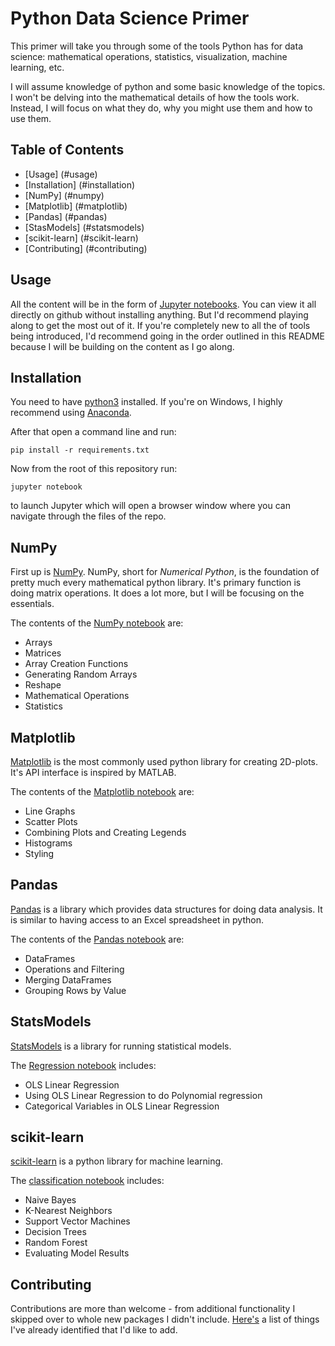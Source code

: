 # Python Data Science Primer

This primer will take you through some of the tools Python has for data science:
mathematical operations, statistics, visualization, machine learning, etc.

I will assume knowledge of python and some basic knowledge of the topics.
I won't be delving into the mathematical details of how the tools work.
Instead, I will focus on what they do, why you might use them and how to use them.

## Table of Contents

- [Usage] (#usage)
- [Installation] (#installation)
- [NumPy] (#numpy)
- [Matplotlib] (#matplotlib)
- [Pandas] (#pandas)
- [StasModels] (#statsmodels)
- [scikit-learn] (#scikit-learn)
- [Contributing] (#contributing)

## Usage

All the content will be in the form of [Jupyter notebooks](http://jupyter.org/).
You can view it all directly on github without installing anything.
But I'd recommend playing along to get the most out of it.
If you're completely new to all the of tools being introduced, I'd recommend going
in the order outlined in this README because I will be building on the content
as I go along.

## Installation

You need to have [python3](https://www.python.org/download/releases/3.0/) installed.
If you're on Windows, I highly recommend using [Anaconda](https://www.continuum.io/downloads).

After that open a command line and run:

    pip install -r requirements.txt

Now from the root of this repository run:

    jupyter notebook

to launch Jupyter which will open a browser window where you can navigate through the files of the repo.

## NumPy

First up is [NumPy](http://www.numpy.org/).  NumPy, short for _Numerical Python_,
is the foundation of pretty much every mathematical python library.  It's primary
function is doing matrix operations.  It does a lot more, but I will be focusing
on the essentials.  

The contents of the [NumPy notebook](numpy/numpy.ipynb) are:
* Arrays
* Matrices
* Array Creation Functions
* Generating Random Arrays
* Reshape
* Mathematical Operations
* Statistics

## Matplotlib

[Matplotlib](http://matplotlib.org/) is the most commonly used python library for creating 2D-plots.  It's API interface is inspired by MATLAB.  

The contents of the [Matplotlib notebook](matplotlib/matplotlib.ipynb) are:
* Line Graphs
* Scatter Plots
* Combining Plots and Creating Legends
* Histograms
* Styling

## Pandas

[Pandas](http://pandas.pydata.org/) is a library which provides data structures for doing data analysis.  It is similar to having access to an Excel spreadsheet in python.

The contents of the [Pandas notebook](pandas/pandas.ipynb) are:
* DataFrames
* Operations and Filtering
* Merging DataFrames
* Grouping Rows by Value

## StatsModels

[StatsModels](http://statsmodels.sourceforge.net/stable/index.html) is a library for running statistical models.

The [Regression notebook](statsmodels/regression.ipynb) includes:
* OLS Linear Regression
* Using OLS Linear Regression to do Polynomial regression
* Categorical Variables in OLS Linear Regression

## scikit-learn

[scikit-learn](http://scikit-learn.org/stable/) is a python library for machine
learning.  

The [classification notebook](scikitlearn/classification.ipynb) includes:
* Naive Bayes
* K-Nearest Neighbors
* Support Vector Machines
* Decision Trees
* Random Forest
* Evaluating Model Results

## Contributing

Contributions are more than welcome - from additional functionality I skipped
over to whole new packages I didn't include.  [Here's](https://github.com/docmarionum1/python-data-science-primer/issues?q=is%3Aissue+is%3Aopen+label%3Aenhancement) a list of things I've already identified that I'd like to add.
